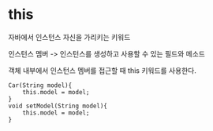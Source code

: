 # this

자바에서 인스턴스 자신을 가리키는 키워드

인스턴스 멤버 -> 인스턴스를 생성하고 사용할 수 있는 필드와 메소드

객체 내부에서 인스턴스 멤버를 접근할 때 this 키워드를 사용한다.

```
Car(String model){
    this.model = model;
}
void setModel(String model){
    this.model = model;
}
```
